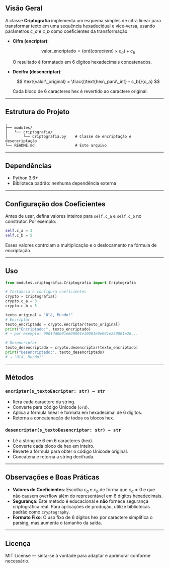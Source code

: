 ## Visão Geral

A classe **Criptografia** implementa um esquema simples de cifra linear para transformar texto em uma sequência hexadecidual e vice‑versa, usando parâmetros $c\_a$ e $c\_b$ como coeficientes da transformação.

* **Cifra (encriptar)**:

  $$
    \text{valor\_encriptado} = (\text{ord}(caractere) \times c_a) + c_b
  $$

  O resultado é formatado em 6 dígitos hexadecimais concatenados.
* **Decifra (desencriptar)**:

  $$
    \text{valor\_original} = \frac{(\text{hex\_para\_int} - c_b)}{c_a}
  $$

  Cada bloco de 6 caracteres hex é revertido ao caractere original.

---

## Estrutura do Projeto

```
.
├── modules/
│   └── criptografia/
│       └── Criptografia.py    # Classe de encriptação e desencriptação
└── README.md                  # Este arquivo
```

---

## Dependências

* Python 3.6+
* Biblioteca padrão: nenhuma dependência externa

---

## Configuração dos Coeficientes

Antes de usar, defina valores inteiros para `self.c_a` e `self.c_b` no construtor. Por exemplo:

```python
self.c_a = 3
self.c_b = 5
```

Esses valores controlam a multiplicação e o deslocamento na fórmula de encriptação.

---

## Uso

```python
from modules.criptografia.Criptografia import Criptografia

# Instancia e configura coeficientes
crypto = Criptografia()
crypto.c_a = 3
crypto.c_b = 5

texto_original = "Olá, Mundo!"
# Encriptar
texto_encriptado = crypto.encriptar(texto_original)
print("Encriptado:", texto_encriptado)
# → por exemplo: 0001dd0001e600001e10001e0e001e250001e26...

# Desencriptar
texto_desencriptado = crypto.desencriptar(texto_encriptado)
print("Desencriptado:", texto_desencriptado)
# → "Olá, Mundo!"
```

---

## Métodos

### `encriptar(s_textoEncriptar: str) → str`

* Itera cada caractere da string.
* Converte para código Unicode (`ord`).
* Aplica a fórmula linear e formata em hexadecimal de 6 dígitos.
* Retorna a concatenação de todos os blocos hex.

### `desencriptar(s_textoDesencriptar: str) → str`

* Lê a string de 6 em 6 caracteres (hex).
* Converte cada bloco de hex em inteiro.
* Reverte a fórmula para obter o código Unicode original.
* Concatena e retorna a string decifrada.

---

## Observações e Boas Práticas

* **Valores de Coeficientes**: Escolha $c_a$ e $c_b$ de forma que $c_a\neq0$ e que não causem overflow além do representável em 6 dígitos hexadecimais.
* **Segurança**: Este método é educacional e **não** fornece segurança criptográfica real. Para aplicações de produção, utilize bibliotecas padrão como `cryptography`.
* **Formato Fixo**: O uso fixo de 6 dígitos hex por caractere simplifica o parsing, mas aumenta o tamanho da saída.

---

## Licença

MIT License — sinta-se à vontade para adaptar e aprimorar conforme necessário.
